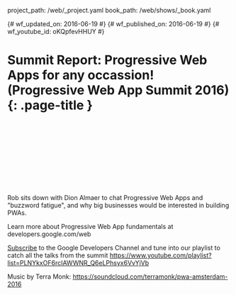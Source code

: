 project_path: /web/_project.yaml book_path: /web/shows/_book.yaml

{# wf_updated_on: 2016-06-19 #} {# wf_published_on: 2016-06-19 #} {# wf_youtube_id: oKQpfevHHUY #}

# Summit Report: Progressive Web Apps for any occassion! (Progressive Web App Summit 2016) {: .page-title }

<div class="video-wrapper">
  <iframe class="devsite-embedded-youtube-video" data-video-id="oKQpfevHHUY"
          data-autohide="1" data-showinfo="0" frameborder="0" allowfullscreen>
  </iframe>
</div>

Rob sits down with Dion Almaer to chat Progressive Web Apps and "buzzword fatigue", and why big businesses would be interested in building PWAs.

Learn more about Progressive Web App fundamentals at developers.google.com/web

[Subscribe](https://goo.gl/LLLNvf) to the Google Developers Channel and tune into our playlist to catch all the talks from the summit https://www.youtube.com/playlist?list=PLNYkxOF6rcIAWWNR_Q6eLPhsyx6VvYjVb

Music by Terra Monk: https://soundcloud.com/terramonk/pwa-amsterdam-2016
